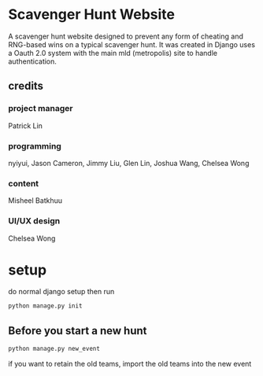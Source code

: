 # Scavenger Hunt Website


A scavenger hunt website designed to prevent any form of cheating and RNG-based wins on a typical scavenger hunt. It was created in Django uses a Oauth 2.0 system with the main mld (metropolis) site to handle authentication.
 
 
 
## credits
### project manager
  Patrick Lin
### programming
  nyiyui,
  Jason Cameron,
  Jimmy Liu,
  Glen Lin,
  Joshua Wang,
  Chelsea Wong
### content
  Misheel Batkhuu
### UI/UX design 
  Chelsea Wong


# setup

do normal django setup
then run 
```bash
python manage.py init
```

## Before you start a new hunt
```bash
python manage.py new_event
```
if you want to retain the old teams, import the old teams into the new event


